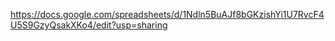 https://docs.google.com/spreadsheets/d/1Ndln5BuAJf8bGKzishYi1U7RvcF4U5S9GzyQsakXKo4/edit?usp=sharing
